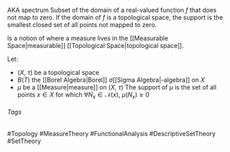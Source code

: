 AKA spectrum
Subset of the domain of a real-valued function $f$ that does not map to zero.
If the domain of $f$ is a topological space, the support is the smallest closed set of all points not mapped to zero.

Is a notion of where a measure lives in the [[Measurable Space|measurable]] [[Topological Space|topological space]].

Let:
- ($X$, $\tau$) be a topological space
- $B(T)$ the [[Borel Algebra|Borel]] $\sigma$[[Sigma Algebra|-algebra]] on $X$ 
- $\mu$ be a [[Measure|measure]] on ($X$, $\tau$)
The support of $\mu$ is the set of all points $x\in X$ for which $\forall N_x \in \mathcal{N}(x)$, $\mu (N_x)\geq 0$
###### Tags
#Topology #MeasureTheory #FunctionalAnalysis #DescriptiveSetTheory #SetTheory 